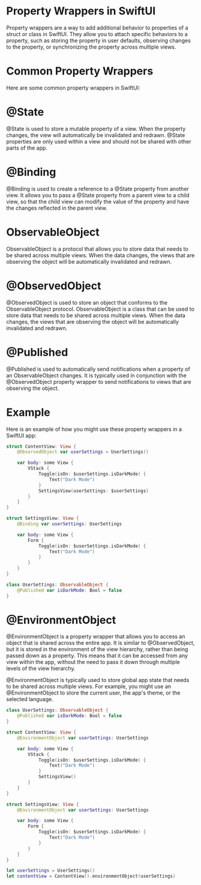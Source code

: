 # Property Wrappers in SwiftUI
Property wrappers are a way to add additional behavior to properties of a struct or class in SwiftUI. They allow you to attach specific behaviors to a property, such as storing the property in user defaults, observing changes to the property, or synchronizing the property across multiple views.

# Common Property Wrappers
Here are some common property wrappers in SwiftUI:

# @State
@State is used to store a mutable property of a view. When the property changes, the view will automatically be invalidated and redrawn. @State properties are only used within a view and should not be shared with other parts of the app.

# @Binding
@Binding is used to create a reference to a @State property from another view. It allows you to pass a @State property from a parent view to a child view, so that the child view can modify the value of the property and have the changes reflected in the parent view.

# ObservableObject
ObservableObject is a protocol that allows you to store data that needs to be shared across multiple views. When the data changes, the views that are observing the object will be automatically invalidated and redrawn.

# @ObservedObject
@ObservedObject is used to store an object that conforms to the ObservableObject protocol. ObservableObject is a class that can be used to store data that needs to be shared across multiple views. When the data changes, the views that are observing the object will be automatically invalidated and redrawn.

# @Published
@Published is used to automatically send notifications when a property of an ObservableObject changes. It is typically used in conjunction with the @ObservedObject property wrapper to send notifications to views that are observing the object.

# Example
Here is an example of how you might use these property wrappers in a SwiftUI app:

```swift
struct ContentView: View {
    @ObservedObject var userSettings = UserSettings()

    var body: some View {
        VStack {
            Toggle(isOn: $userSettings.isDarkMode) {
                Text("Dark Mode")
            }
            SettingsView(userSettings: $userSettings)
        }
    }
}

struct SettingsView: View {
    @Binding var userSettings: UserSettings

    var body: some View {
        Form {
            Toggle(isOn: $userSettings.isDarkMode) {
                Text("Dark Mode")
            }
        }
    }
}

class UserSettings: ObservableObject {
    @Published var isDarkMode: Bool = false
}
```

# @EnvironmentObject
@EnvironmentObject is a property wrapper that allows you to access an object that is shared across the entire app. It is similar to @ObservedObject, but it is stored in the environment of the view hierarchy, rather than being passed down as a property. This means that it can be accessed from any view within the app, without the need to pass it down through multiple levels of the view hierarchy.

@EnvironmentObject is typically used to store global app state that needs to be shared across multiple views. For example, you might use an @EnvironmentObject to store the current user, the app's theme, or the selected language.

```swift
class UserSettings: ObservableObject {
    @Published var isDarkMode: Bool = false
}

struct ContentView: View {
    @EnvironmentObject var userSettings: UserSettings

    var body: some View {
        VStack {
            Toggle(isOn: $userSettings.isDarkMode) {
                Text("Dark Mode")
            }
            SettingsView()
        }
    }
}

struct SettingsView: View {
    @EnvironmentObject var userSettings: UserSettings

    var body: some View {
        Form {
            Toggle(isOn: $userSettings.isDarkMode) {
                Text("Dark Mode")
            }
        }
    }
}

let userSettings = UserSettings()
let contentView = ContentView().environmentObject(userSettings)
```
